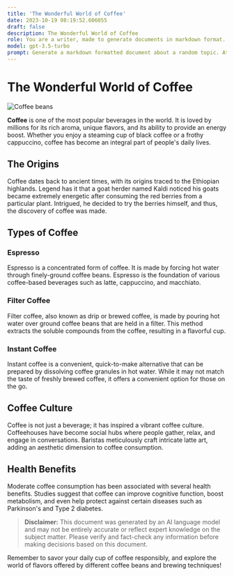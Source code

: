 ```yaml
---
title: 'The Wonderful World of Coffee'
date: 2023-10-19 08:19:52.606055
draft: false
description: The Wonderful World of Coffee
role: You are a writer, made to generate documents in markdown format. It is very important that all of the documents you generate are in valid markdown format.
model: gpt-3.5-turbo
prompt: Generate a markdown formatted document about a random topic. At the bottom, include a disclaimer explaining that the document was generated by you. The first line of the document should be the title. Make sure that the entire document is in proper markdown format, using a mix of various tags to make the document visually appealing.
---
```


# The Wonderful World of Coffee

![Coffee beans](https://example.com/coffee.jpg)

**Coffee** is one of the most popular beverages in the world. It is loved by millions for its rich aroma, unique flavors, and its ability to provide an energy boost. Whether you enjoy a steaming cup of black coffee or a frothy cappuccino, coffee has become an integral part of people's daily lives. 

## The Origins

Coffee dates back to ancient times, with its origins traced to the Ethiopian highlands. Legend has it that a goat herder named Kaldi noticed his goats became extremely energetic after consuming the red berries from a particular plant. Intrigued, he decided to try the berries himself, and thus, the discovery of coffee was made.

## Types of Coffee

### Espresso

Espresso is a concentrated form of coffee. It is made by forcing hot water through finely-ground coffee beans. Espresso is the foundation of various coffee-based beverages such as latte, cappuccino, and macchiato.

### Filter Coffee

Filter coffee, also known as drip or brewed coffee, is made by pouring hot water over ground coffee beans that are held in a filter. This method extracts the soluble compounds from the coffee, resulting in a flavorful cup.

### Instant Coffee

Instant coffee is a convenient, quick-to-make alternative that can be prepared by dissolving coffee granules in hot water. While it may not match the taste of freshly brewed coffee, it offers a convenient option for those on the go.

## Coffee Culture

Coffee is not just a beverage; it has inspired a vibrant coffee culture. Coffeehouses have become social hubs where people gather, relax, and engage in conversations. Baristas meticulously craft intricate latte art, adding an aesthetic dimension to coffee consumption.

## Health Benefits

Moderate coffee consumption has been associated with several health benefits. Studies suggest that coffee can improve cognitive function, boost metabolism, and even help protect against certain diseases such as Parkinson's and Type 2 diabetes.

> **Disclaimer:** This document was generated by an AI language model and may not be entirely accurate or reflect expert knowledge on the subject matter. Please verify and fact-check any information before making decisions based on this document.

Remember to savor your daily cup of coffee responsibly, and explore the world of flavors offered by different coffee beans and brewing techniques!